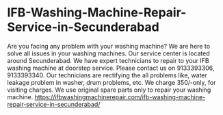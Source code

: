 # IFB-Washing-Machine-Repair-Service-in-Secunderabad
 Are you facing any problem with your washing machine? We are here to solve all issues in your washing machines. Our service center is located around Secunderabad. We have expert technicians to repair to your IFB washing machine at doorstep service. Please contact us on 9133393306, 9133393340. Our technicians are rectifying the all problems like, water leakage problem in washer, drum problems, etc. We charge 350/-only, for visiting charges. We use original spare parts only to repair your washing machine. https://ifbwashingmachinerepair.com/ifb-washing-machine-repair-service-in-secunderabad/
